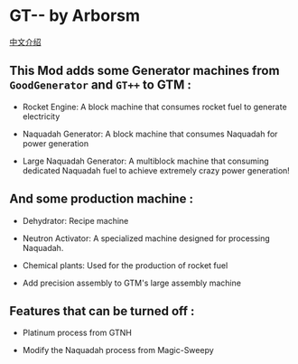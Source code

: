 # GT-- by Arborsm

[中文介绍](https://github.com/Arborsm/GT--/blob/master/README_CN.md)

## This Mod adds some Generator machines from `GoodGenerator` and `GT++` to GTM :

* Rocket Engine: A block machine that consumes rocket fuel to generate electricity

* Naquadah Generator: A block machine that consumes Naquadah for power generation

* Large Naquadah Generator: A multiblock machine that consuming dedicated Naquadah fuel to achieve extremely crazy power
  generation!

## And some production machine :

* Dehydrator: Recipe machine

* Neutron Activator: A specialized machine designed for processing Naquadah.

* Chemical plants: Used for the production of rocket fuel

* Add precision assembly to GTM's large assembly machine

## Features that can be turned off :

* Platinum process from GTNH

* Modify the Naquadah process from Magic-Sweepy
